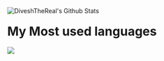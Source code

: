 <img align="left" alt="DiveshTheReal's Github Stats" src="https://github-readme-stats.codestackr.vercel.app/api?username=DiveshTheReal&show_icons=true&hide_border=true" />

<h1>My Most used languages</h1>
<img align="left" src="https://github-readme-stats-nu-green.vercel.app/api/top-langs/?username=dev-caspertheghost&layout=compact&theme=dark&hide=lua,dart&hide_title=true" />


